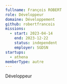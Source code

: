 ```yaml
---
fullname: François ROBERT
role: Développeur
domaine: Développement
github: robertfrancois
missions:
  - start: 2023-04-14
    end: 2023-12-22
    status: independent
    employer: SGDSN
startups:
  - athena
memberType: autre
---
```


Développeur
